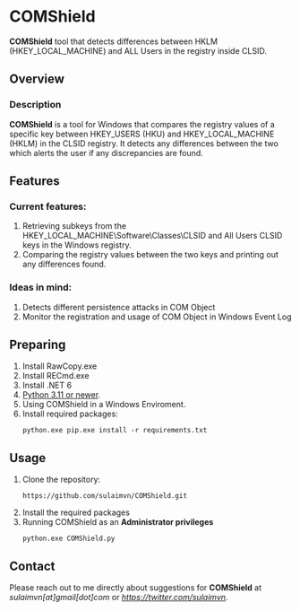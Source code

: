 
# COMShield
**COMShield** tool that detects differences between HKLM (HKEY_LOCAL_MACHINE) and ALL Users in the registry inside CLSID.

## Overview 
### Description 
**COMShield** is a tool for Windows that compares the registry values of a specific key between HKEY_USERS (HKU) and HKEY_LOCAL_MACHINE (HKLM) in the CLSID registry. It detects any differences between the two which alerts the user if any discrepancies are found.

## Features 
### Current features:
1. Retrieving subkeys from the HKEY_LOCAL_MACHINE\Software\Classes\CLSID and All Users CLSID keys in the Windows registry.
2. Comparing the registry values between the two keys and printing out any differences found.

### Ideas in mind:
1. Detects different persistence attacks in COM Object
2. Monitor the registration and usage of COM Object in Windows Event Log
   
## Preparing
1. Install RawCopy.exe
2. Install RECmd.exe
3. Install .NET 6
4. <ins>Python 3.11 or newer</ins>.
5. Using COMShield in a Windows Enviroment.
6. Install required packages:
   ```
   python.exe pip.exe install -r requirements.txt
   ```

## Usage
1. Clone the repository:
   ```
   https://github.com/sulaimvn/COMShield.git
   ```
2. Install the required packages
3. Running COMShield as an **Administrator privileges** 
   ```
   python.exe COMShield.py
   ```
## Contact
Please reach out to me directly about suggestions for **COMShield** at *sulaimvn[at]gmail[dot]com* or *https://twitter.com/sulaimvn*.
